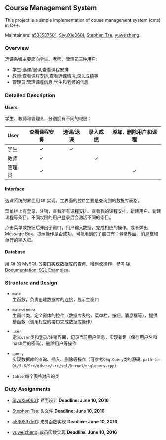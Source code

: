 ## Course Management System
This project is a simple implementation of couse management system (cms) in C++.

Maintainers: [a530537501](https://github.com/a530537501), [SiyuXie0601](https://github.com/SiyuXie0601), [Stephen Tse](https://github.com/xjiajiahao), [yuweizheng](https://github.com/yuweizheng).

### Overview
选课系统主要面向学生、老师、管理员三种用户:
* 学生:选课/退课,查看课程安排
* 教师:查看课程安排,查看选课情况,录入成绩等
* 管理员:管理课程信息,学生和老师的信息

### Detailed Description
#### Users
学生、教师和管理员，分别拥有不同的权限：

| User | 查看课程安排 | 选课/退课 | 录入成绩 | 添加、删除用户和课程 |
| :--- | :---------: | :--: | :-----: | :----------: |
| 学生 | ✓ | ✓ |   |   |
| 教师 | ✓ |   | ✓ |   |
| 管理员 | ✓ |   |   | ✓ |

#### Interface
选课系统的界面用 Qt 实现，主界面的控件主要是查询到的数据库表格。

菜单栏上有登录、注销，查看所有课程安排、查看我的课程安排，新建用户、新建课程等条目。不同权限的用户登录后会激活不同的条目。

点击菜单或按钮后弹出子窗口，用户输入数据，完成相应的操作。或者弹出 Message Box，提示操作是否成功。可能用到的子窗口有：登录界面、消息框和单行的输入框。

#### Database
用 Qt 的 MySQL 的接口实现数据库的查询、增删改操作，参考 [Qt Documentation: SQL Examples](http://doc.qt.io/qt-5/examples-sql.html)。

### Structure and Design
* `main`  
主函数，负责创建数据库的连接，显示主窗口

* `mainwindow`  
主窗口类，定义窗体的控件（数据库表格，菜单栏，按钮，消息框等），提供槽函数（调用相应的接口完成数据库操作）


* `user`  
定义`user`类和登录/注销界面，记录当前用户信息，实现新建（保存用户名和hash后的密码）、删除用户等操作

* `query`  
实现数据库的查询、插入、删除等操作（可参考`QSqlQuery`类的源码: `path-to-Qt/5.6/Src/qtbase/src/sql/kernel/qsqlquery.cpp`）

* `table`
每个表格对应的类

### Duty Assignments
* [SiyuXie0601](https://github.com/SiyuXie0601): 界面设计 **Deadline: June 10, 2016**

* [Stephen Tse](https://github.com/xjiajiahao): 头文件  **Deadline: June 10, 2016**

* [a530537501](https://github.com/a530537501): 成员函数实现  **Deadline: June 10, 2016**

* [yuweizheng](https://github.com/yuweizheng): 成员函数实现  **Deadline: June 10, 2016**
